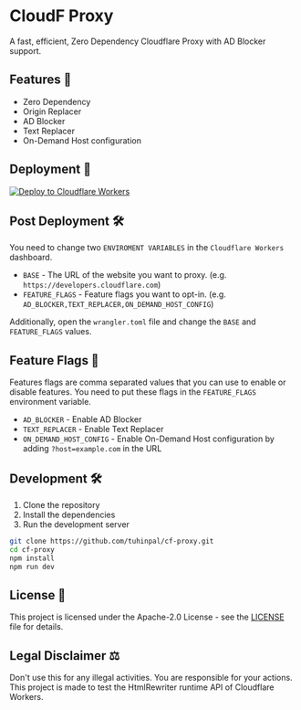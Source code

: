 # CloudF Proxy

A fast, efficient, Zero Dependency Cloudflare Proxy with AD Blocker support.

## Features 📖

- Zero Dependency
- Origin Replacer
- AD Blocker
- Text Replacer
- On-Demand Host configuration

## Deployment 🚀

[![Deploy to Cloudflare Workers](https://deploy.workers.cloudflare.com/button)](https://deploy.workers.cloudflare.com/?url=https://github.com/tuhinpal/cf-proxy)

## Post Deployment 🛠️

You need to change two `ENVIROMENT VARIABLES` in the `Cloudflare Workers` dashboard.

- `BASE` - The URL of the website you want to proxy. (e.g. `https://developers.cloudflare.com`)
- `FEATURE_FLAGS` - Feature flags you want to opt-in. (e.g. `AD_BLOCKER,TEXT_REPLACER,ON_DEMAND_HOST_CONFIG`)

Additionally, open the `wrangler.toml` file and change the `BASE` and `FEATURE_FLAGS` values.

## Feature Flags 🚩

Features flags are comma separated values that you can use to enable or disable features. You need to put these flags in the `FEATURE_FLAGS` environment variable.

- `AD_BLOCKER` - Enable AD Blocker
- `TEXT_REPLACER` - Enable Text Replacer
- `ON_DEMAND_HOST_CONFIG` - Enable On-Demand Host configuration by adding `?host=example.com` in the URL

## Development 🛠️

1. Clone the repository
2. Install the dependencies
3. Run the development server

```bash
git clone https://github.com/tuhinpal/cf-proxy.git
cd cf-proxy
npm install
npm run dev
```

## License 📝

This project is licensed under the Apache-2.0 License - see the [LICENSE](LICENSE) file for details.

## Legal Disclaimer ⚖️

Don't use this for any illegal activities. You are responsible for your actions. This project is made to test the HtmlRewriter runtime API of Cloudflare Workers.
